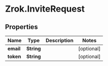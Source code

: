 # Zrok.InviteRequest

## Properties

Name | Type | Description | Notes
------------ | ------------- | ------------- | -------------
**email** | **String** |  | [optional] 
**token** | **String** |  | [optional] 


